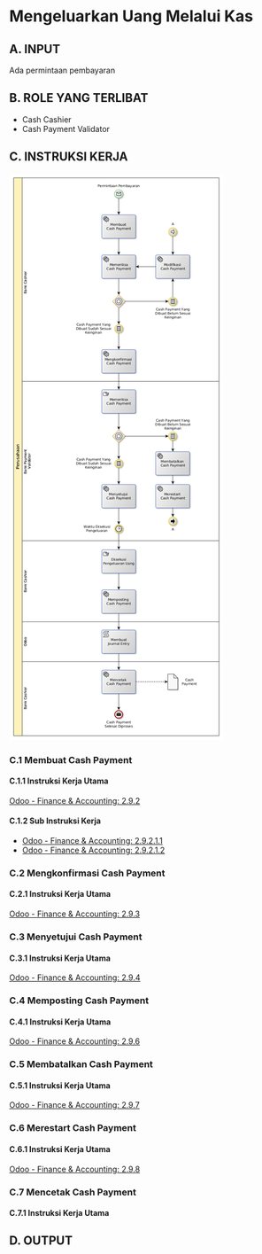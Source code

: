 # Mengeluarkan Uang Melalui Kas


## <a name="input">A. INPUT</a>

Ada permintaan pembayaran

## <a name="role">B. ROLE YANG TERLIBAT</a>

* Cash Cashier
* Cash Payment Validator

## <a name="instruksi">C. INSTRUKSI KERJA</a>

![](../img/pengeluaran-kas.png)

### C.1 Membuat Cash Payment

#### C.1.1 Instruksi Kerja Utama

[Odoo - Finance & Accounting: 2.9.2](https://open-synergy.github.io/mdbook-fa/transaksi/cash-payment/membuat.html)

#### C.1.2 Sub Instruksi Kerja

* [Odoo - Finance & Accounting: 2.9.2.1.1](https://open-synergy.github.io/mdbook-fa/transaksi/cash-payment/membuat-detail-import.html)
* [Odoo - Finance & Accounting: 2.9.2.1.2](https://open-synergy.github.io/mdbook-fa/transaksi/cash-payment/membuat-detail-manual.html)

### C.2 Mengkonfirmasi Cash Payment

#### C.2.1 Instruksi Kerja Utama

[Odoo - Finance & Accounting: 2.9.3](https://open-synergy.github.io/mdbook-fa/transaksi/cash-payment/konfirmasi.html)

### C.3 Menyetujui Cash Payment

#### C.3.1 Instruksi Kerja Utama

[Odoo - Finance & Accounting: 2.9.4](https://open-synergy.github.io/mdbook-fa/transaksi/cash-payment/approve.html)

### C.4 Memposting Cash Payment

#### C.4.1 Instruksi Kerja Utama

[Odoo - Finance & Accounting: 2.9.6](https://open-synergy.github.io/mdbook-fa/transaksi/cash-payment/post.html)

### C.5 Membatalkan Cash Payment

#### C.5.1 Instruksi Kerja Utama

[Odoo - Finance & Accounting: 2.9.7](https://open-synergy.github.io/mdbook-fa/transaksi/cash-payment/batal.html)

### C.6 Merestart Cash Payment

#### C.6.1 Instruksi Kerja Utama

[Odoo - Finance & Accounting: 2.9.8](https://open-synergy.github.io/mdbook-fa/transaksi/cash-payment/restart.html)

### C.7 Mencetak Cash Payment

#### C.7.1 Instruksi Kerja Utama

## <a name="output">D. OUTPUT</output>
